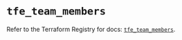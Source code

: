 # `tfe_team_members`

Refer to the Terraform Registry for docs: [`tfe_team_members`](https://registry.terraform.io/providers/hashicorp/tfe/0.65.1/docs/resources/team_members).
